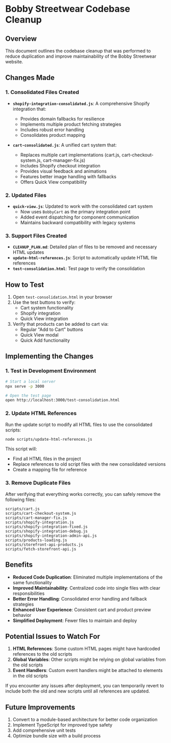 # Bobby Streetwear Codebase Cleanup

## Overview

This document outlines the codebase cleanup that was performed to reduce duplication and improve maintainability of the Bobby Streetwear website.

## Changes Made

### 1. Consolidated Files Created

- **`shopify-integration-consolidated.js`**: A comprehensive Shopify integration that:
  - Provides domain fallbacks for resilience
  - Implements multiple product fetching strategies
  - Includes robust error handling
  - Consolidates product mapping
  
- **`cart-consolidated.js`**: A unified cart system that:
  - Replaces multiple cart implementations (cart.js, cart-checkout-system.js, cart-manager-fix.js)
  - Includes Shopify checkout integration
  - Provides visual feedback and animations
  - Features better image handling with fallbacks
  - Offers Quick View compatibility

### 2. Updated Files

- **`quick-view.js`**: Updated to work with the consolidated cart system
  - Now uses `BobbyCart` as the primary integration point
  - Added event dispatching for component communication
  - Maintains backward compatibility with legacy systems

### 3. Support Files Created

- **`CLEANUP_PLAN.md`**: Detailed plan of files to be removed and necessary HTML updates
- **`update-html-references.js`**: Script to automatically update HTML file references
- **`test-consolidation.html`**: Test page to verify the consolidation

## How to Test

1. Open `test-consolidation.html` in your browser
2. Use the test buttons to verify:
   - Cart system functionality
   - Shopify integration
   - Quick View integration
3. Verify that products can be added to cart via:
   - Regular "Add to Cart" buttons
   - Quick View modal
   - Quick Add functionality

## Implementing the Changes

### 1. Test in Development Environment

```bash
# Start a local server
npx serve -p 3000

# Open the test page
open http://localhost:3000/test-consolidation.html
```

### 2. Update HTML References

Run the update script to modify all HTML files to use the consolidated scripts:

```bash
node scripts/update-html-references.js
```

This script will:
- Find all HTML files in the project
- Replace references to old script files with the new consolidated versions
- Create a mapping file for reference

### 3. Remove Duplicate Files

After verifying that everything works correctly, you can safely remove the following files:

```
scripts/cart.js
scripts/cart-checkout-system.js
scripts/cart-manager-fix.js
scripts/shopify-integration.js
scripts/shopify-integration-fixed.js
scripts/shopify-integration-debug.js
scripts/shopify-integration-admin-api.js
scripts/products-loading.js
scripts/storefront-api-products.js
scripts/fetch-storefront-api.js
```

## Benefits

- **Reduced Code Duplication**: Eliminated multiple implementations of the same functionality
- **Improved Maintainability**: Centralized code into single files with clear responsibilities
- **Better Error Handling**: Consolidated error handling and fallback strategies
- **Enhanced User Experience**: Consistent cart and product preview behavior
- **Simplified Deployment**: Fewer files to maintain and deploy

## Potential Issues to Watch For

1. **HTML References**: Some custom HTML pages might have hardcoded references to the old scripts
2. **Global Variables**: Other scripts might be relying on global variables from the old scripts
3. **Event Handlers**: Custom event handlers might be attached to elements in the old scripts

If you encounter any issues after deployment, you can temporarily revert to include both the old and new scripts until all references are updated.

## Future Improvements

1. Convert to a module-based architecture for better code organization
2. Implement TypeScript for improved type safety
3. Add comprehensive unit tests
4. Optimize bundle size with a build process